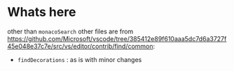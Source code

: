 # Whats here
other than `monacoSearch` other files are from https://github.com/Microsoft/vscode/tree/385412e89f610aaa5dc7d6a3727f45e048e37c7e/src/vs/editor/contrib/find/common:

* `findDecorations` : as is with minor changes
